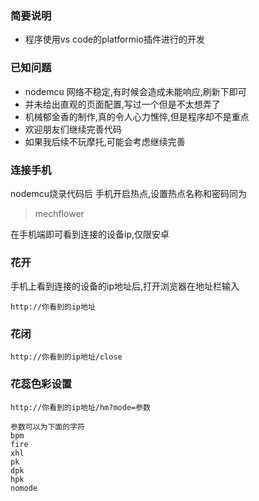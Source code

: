 ### 简要说明
* 程序使用vs code的platformio插件进行的开发

### 已知问题
* nodemcu 网络不稳定,有时候会造成未能响应,刷新下即可
* 并未给出直观的页面配置,写过一个但是不太想弄了
* 机械郁金香的制作,真的令人心力憔悴,但是程序却不是重点
* 欢迎朋友们继续完善代码
* 如果我后续不玩摩托,可能会考虑继续完善

### 连接手机
nodemcu烧录代码后
手机开启热点,设置热点名称和密码同为
>mechflower

在手机端即可看到连接的设备ip,仅限安卓


### 花开
手机上看到连接的设备的ip地址后,打开浏览器在地址栏输入

```
http://你看到的ip地址
```

### 花闭
```
http://你看到的ip地址/close
```

### 花蕊色彩设置

```
http://你看到的ip地址/hm?mode=参数

参数可以为下面的字符
bpm
fire
xhl
pk
dpk
hpk
nomode
```




